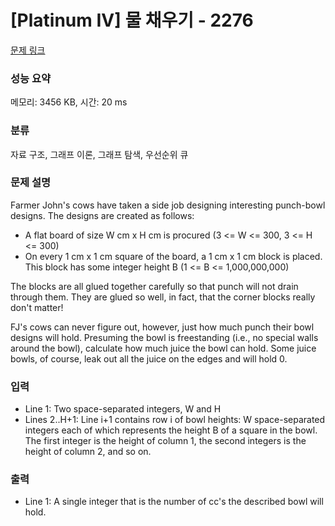 # [Platinum IV] 물 채우기 - 2276 

[문제 링크](https://www.acmicpc.net/problem/2276) 

### 성능 요약

메모리: 3456 KB, 시간: 20 ms

### 분류

자료 구조, 그래프 이론, 그래프 탐색, 우선순위 큐

### 문제 설명

<p>Farmer John's cows have taken a side job designing interesting punch-bowl designs. The designs are created as follows: </p>

<ul>
	<li>A flat board of size W cm x H cm is procured (3 <= W <= 300, 3 <= H <= 300) </li>
	<li>On every 1 cm x 1 cm square of the board, a 1 cm x 1 cm block is placed. This block has some integer height B (1 <= B <= 1,000,000,000)</li>
</ul>

<p>The blocks are all glued together carefully so that punch will not drain through them. They are glued so well, in fact, that the corner blocks really don't matter!</p>

<p>FJ's cows can never figure out, however, just how much punch their bowl designs will hold. Presuming the bowl is freestanding (i.e., no special walls around the bowl), calculate how much juice the bowl can hold. Some juice bowls, of course, leak out all the juice on the edges and will hold 0.</p>

### 입력 

 <ul>
	<li>Line 1: Two space-separated integers, W and H </li>
	<li>Lines 2..H+1: Line i+1 contains row i of bowl heights: W space-separated integers each of which represents the height B of a square in the bowl. The first integer is the height of column 1, the second integers is the height of column 2, and so on.</li>
</ul>

### 출력 

 <ul>
	<li>Line 1: A single integer that is the number of cc's the described bowl will hold.</li>
</ul>

